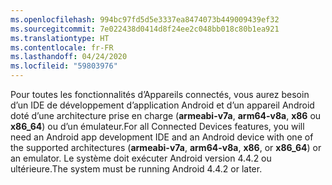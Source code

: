 ```yaml
---
ms.openlocfilehash: 994bc97fd5d5e3337ea8474073b449009439ef32
ms.sourcegitcommit: 7e022438d0414d8f24ee2c048bb018c80b1ea921
ms.translationtype: HT
ms.contentlocale: fr-FR
ms.lasthandoff: 04/24/2020
ms.locfileid: "59803976"
---
```

<span data-ttu-id="63f43-101">Pour toutes les fonctionnalités d’Appareils connectés, vous aurez besoin d’un IDE de développement d’application Android et d’un appareil Android doté d’une architecture prise en charge (**armeabi-v7a**, **arm64-v8a**, **x86** ou **x86_64**) ou d’un émulateur.</span><span class="sxs-lookup"><span data-stu-id="63f43-101">For all Connected Devices features, you will need an Android app development IDE and an Android device with one of the supported architectures (**armeabi-v7a**, **arm64-v8a**, **x86**, or **x86_64**) or an emulator.</span></span> <span data-ttu-id="63f43-102">Le système doit exécuter Android version 4.4.2 ou ultérieure.</span><span class="sxs-lookup"><span data-stu-id="63f43-102">The system must be running Android 4.4.2 or later.</span></span>